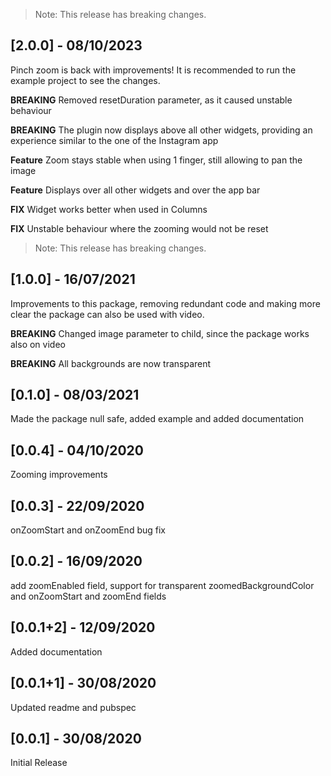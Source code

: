 > Note: This release has breaking changes.
## [2.0.0] - 08/10/2023

Pinch zoom is back with improvements! It is recommended to run the example project to see the changes.

**BREAKING** Removed resetDuration parameter, as it caused unstable behaviour

**BREAKING** The plugin now displays above all other widgets, providing an experience similar to the one of the
Instagram app

**Feature** Zoom stays stable when using 1 finger, still allowing to pan the image

**Feature** Displays over all other widgets and over the app bar

**FIX** Widget works better when used in Columns

**FIX** Unstable behaviour where the zooming would not be reset

> Note: This release has breaking changes.
## [1.0.0] - 16/07/2021

Improvements to this package, removing redundant code and making more clear the package can also be used with video.

**BREAKING** Changed image parameter to child, since the package works also on video

**BREAKING** All backgrounds are now transparent

## [0.1.0] - 08/03/2021

Made the package null safe, added example and added documentation

## [0.0.4] - 04/10/2020

Zooming improvements

## [0.0.3] - 22/09/2020

onZoomStart and onZoomEnd bug fix

## [0.0.2] - 16/09/2020

add zoomEnabled field, support for transparent zoomedBackgroundColor and onZoomStart and zoomEnd fields

## [0.0.1+2] - 12/09/2020

Added documentation

## [0.0.1+1] - 30/08/2020

Updated readme and pubspec

## [0.0.1] - 30/08/2020

Initial Release
